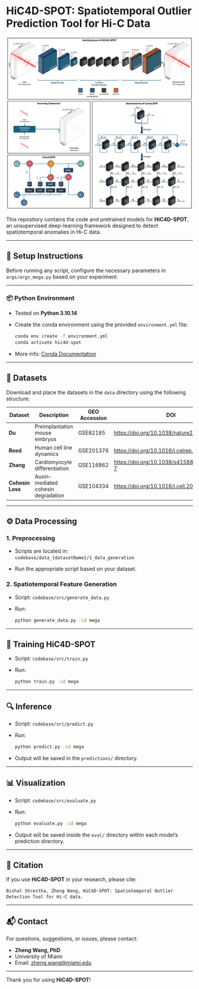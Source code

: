# HiC4D-SPOT: Spatiotemporal Outlier Prediction Tool for Hi-C Data

![Architecture](graphical_abstract.png)

This repository contains the code and pretrained models for **HiC4D-SPOT**, an unsupervised deep-learning framework designed to detect spatiotemporal anomalies in Hi-C data.

---

## 🔧 Setup Instructions

Before running any script, configure the necessary parameters in `args/args_mega.py` based on your experiment.

---

### 📦 Python Environment

- Tested on **Python 3.10.14**
- Create the conda environment using the provided `environment.yml` file:

  ```bash
  conda env create -f environment.yml
  conda activate hic4d-spot
  ```

- More info: [Conda Documentation](https://docs.conda.io/projects/conda/en/latest/user-guide/tasks/manage-environments.html#creating-an-environment-from-an-environment-yml-file)

---

## 📂 Datasets

Download and place the datasets in the `data` directory using the following structure:

| Dataset          | Description                        | GEO Accession | DOI                                          | Local Directory                                      |
| ---------------- | ---------------------------------- | ------------- | -------------------------------------------- | ---------------------------------------------------- |
| **Du**           | Preimplantation mouse embryos      | GSE82185      | https://doi.org/10.1038/nature23263          | `data/data_Du/allValidPairs`                         |
| **Reed**         | Human cell line dynamics           | GSE201376     | https://doi.org/10.1016/j.celrep.2022.111567 | `data/data_Reed/Hi-C`                                |
| **Zhang**        | Cardiomyocyte differentiation      | GSE116862     | https://doi.org/10.1038/s41588-019-0479-7    | `data/data_Zhang/Hi-C` and `data/data_Zhang/RNA_seq` |
| **Cohesin Loss** | Auxin-mediated cohesin degradation | GSE104334     | https://doi.org/10.1016/j.cell.2017.09.026   | `data/data_Cohesinloss_Rao/Hi-C`                     |

---

## ⚙️ Data Processing

### 1. Preprocessing

- Scripts are located in:  
  `codebase/data_{datasetName}/1_data_generation`

- Run the appropriate script based on your dataset.

### 2. Spatiotemporal Feature Generation

- Script: `codebase/src/generate_data.py`

- Run:

  ```bash
  python generate_data.py -id mega
  ```

---

## 🧠 Training HiC4D-SPOT

- Script: `codebase/src/train.py`

- Run:

  ```bash
  python train.py -id mega
  ```

---

## 🔍 Inference

- Script: `codebase/src/predict.py`

- Run:

  ```bash
  python predict.py -id mega
  ```

- Output will be saved in the `predictions/` directory.

---

## 📊 Visualization

- Script: `codebase/src/evaluate.py`

- Run:

  ```bash
  python evaluate.py -id mega
  ```

- Output will be saved inside the `eval/` directory within each model’s prediction directory.

---

## 📖 Citation

If you use **HiC4D-SPOT** in your research, please cite:

```
Bishal Shrestha, Zheng Wang, HiC4D-SPOT: Spatiotemporal Outlier Detection Tool for Hi-C data.
```

---

## 📬 Contact

For questions, suggestions, or issues, please contact:

- **Zheng Wang, PhD**
- University of Miami
- Email: zheng.wang@miami.edu

---

Thank you for using **HiC4D-SPOT**!
